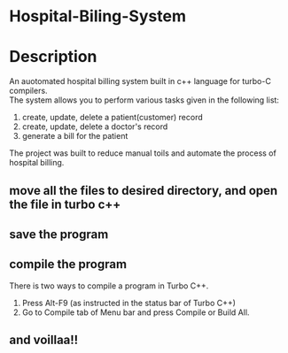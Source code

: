 # Hospital-Biling-System

# Description
An auotomated hospital billing system built in c++ language for turbo-C compilers.<br>
The system allows you to perform various tasks given in the following list:<br>
1. create, update, delete a patient(customer) record<br>
2. create, update, delete a doctor's record<br>
3. generate a bill for the patient<br>

The project was built to reduce manual toils and automate the process of hospital billing.<br>

## move all the files to desired directory, and open the file in turbo c++<br>

## save the program<br>

## compile the program<br>
There is two ways to compile a program in Turbo C++.<br>

1. Press Alt-F9 (as instructed in the status bar of Turbo C++)<br>
2. Go to Compile tab of Menu bar and press Compile or Build All.<br>

## and voillaa!!<br>


 
